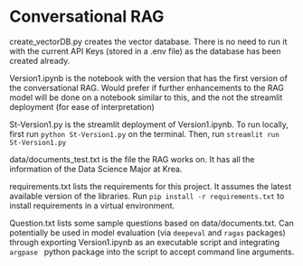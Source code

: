 #  Conversational RAG

create_vectorDB.py creates the vector database. There is no need to run it with the current API Keys (stored in a .env file) as the database has been created already.


Version1.ipynb is the notebook with the version that has the first version of the conversational RAG. Would prefer if further enhancements to the RAG model will be done on a notebook similar to this, and the not the streamlit deployment (for ease of interpretation)


St-Version1.py is the streamlit deployment of Version1.ipynb. To run locally, first run ```python St-Version1.py``` on the terminal. Then, run ```streamlit run St-Version1.py```


data/documents_test.txt is the file the RAG works on. It has all the information of the Data Science Major at Krea.

requirements.txt lists the requirements for this project. It assumes the latest available version of the libraries. Run ```pip install -r requirements.txt``` to install requirements in a virtual environment.


Question.txt lists some sample questions based on data/documents.txt. Can potentially be used in model evaluation (via ```deepeval``` and ```ragas``` packages) through exporting Version1.ipynb as an executable script and integrating ```argpase ``` python package into the script to accept command line arguments.
